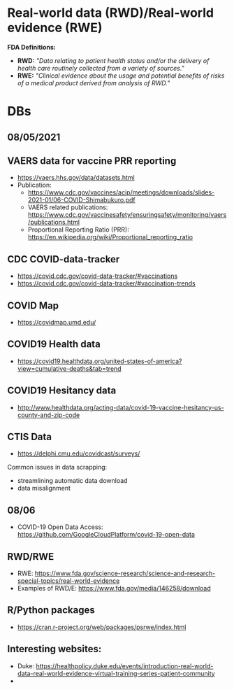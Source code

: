 # Real-world data (RWD)/Real-world evidence (RWE)

**FDA Definitions:**

* **RWD:** *"Data relating to patient health status and/or the delivery of health care routinely collected from a variety of sources."*
* **RWE:** *"Clinical evidence about the usage and potential benefits of risks of a medical product derived from analysis of RWD."*


# DBs 

## 08/05/2021
## VAERS data for vaccine PRR reporting
  * https://vaers.hhs.gov/data/datasets.html
  * Publication:
     * https://www.cdc.gov/vaccines/acip/meetings/downloads/slides-2021-01/06-COVID-Shimabukuro.pdf
     * VAERS related publications: https://www.cdc.gov/vaccinesafety/ensuringsafety/monitoring/vaers/publications.html
     * Proportional Reporting Ratio (PRR): https://en.wikipedia.org/wiki/Proportional_reporting_ratio
  
## CDC COVID-data-tracker
  * https://covid.cdc.gov/covid-data-tracker/#vaccinations
  * https://covid.cdc.gov/covid-data-tracker/#vaccination-trends
  
## COVID Map 
  * https://covidmap.umd.edu/
  
## COVID19 Health data
  * https://covid19.healthdata.org/united-states-of-america?view=cumulative-deaths&tab=trend

## COVID19 Hesitancy data 
  * http://www.healthdata.org/acting-data/covid-19-vaccine-hesitancy-us-county-and-zip-code 

## CTIS Data 
  * https://delphi.cmu.edu/covidcast/surveys/

Common issues in data scrapping:
  * streamlining automatic data download
  * data misalignment  

## 08/06

 * COVID-19 Open Data Access: https://github.com/GoogleCloudPlatform/covid-19-open-data

## RWD/RWE
 * RWE: https://www.fda.gov/science-research/science-and-research-special-topics/real-world-evidence
 * Examples of RWD/E: https://www.fda.gov/media/146258/download

## R/Python packages
 * https://cran.r-project.org/web/packages/psrwe/index.html

## Interesting websites:
 * Duke: https://healthpolicy.duke.edu/events/introduction-real-world-data-real-world-evidence-virtual-training-series-patient-community 
 * 
